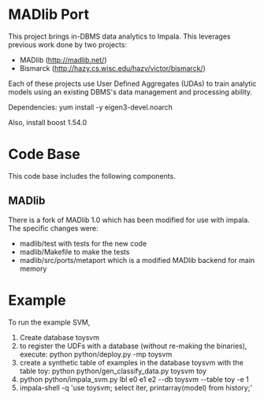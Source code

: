 MADlib Port
===========

This project brings in-DBMS data analytics to Impala. This leverages previous
work done by two projects:

  - MADlib (http://madlib.net/)
  - Bismarck (http://hazy.cs.wisc.edu/hazy/victor/bismarck/)

Each of these projects use User Defined Aggregates (UDAs) to train analytic
models using an existing DBMS's data management and processing ability. 


Dependencies:
yum install -y eigen3-devel.noarch

Also, install boost 1.54.0


Code Base
===========
This code base includes the following components.

MADlib
-----------
There is a fork of MADlib 1.0 which has been modified for use with impala.
The specific changes were:
  - madlib/test with tests for the new code
  - madlib/Makefile to make the tests
  - madlib/src/ports/metaport which is a modified MADlib backend for main memory



Example
============

To run the example SVM, 

1. Create database toysvm
2. to register the UDFs with a database (without re-making the binaries), execute: python python/deploy.py -mp toysvm
3. create a synthetic table of examples in the database toysvm with the table toy: python python/gen_classify_data.py toysvm toy
4. python python/impala_svm.py lbl e0 e1 e2 --db toysvm --table toy -e 1
5. impala-shell -q 'use toysvm; select iter, printarray(model) from history;'

